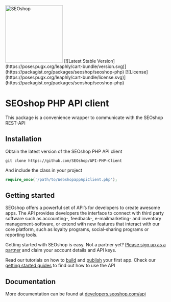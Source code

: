 <img src="https://scontent-a-ams.xx.fbcdn.net/hphotos-xap1/v/t1.0-9/10443424_727097724014585_7578043792323712477_n.png?oh=0fff58db1e59b01f6a7aee61ee5b95f7&oe=54991860" width="180" height="180" alt="SEOshop" />
[![Latest Stable Version](https://poser.pugx.org/leaphly/cart-bundle/version.svg)](https://packagist.org/packages/seoshop/seoshop-php)
[![License](https://poser.pugx.org/leaphly/cart-bundle/license.svg)](https://packagist.org/packages/seoshop/seoshop-php)

# SEOshop PHP API client
This package is a convenience wrapper to communicate with the SEOshop REST-API

## Installation
Obtain the latest version of the SEOshop PHP API client
```
git clone https://github.com/SEOshop/API-PHP-Client
```

And include the class in your project
```php
require_once('/path/to/WebshopappApiClient.php');
```

## Getting started
SEOshop offers a powerful set of API’s for developers to create awesome apps. The API provides developers the interface to connect with third party software such as accounting-, feedback-, e-mailmarketing- and inventory management-software, or extend with new features that interact with our core platform, such as loyalty programs, social-sharing programs or reporting tools.

Getting started with SEOshop is easy. Not a partner yet? [Please sign up as a partner](http://www.getseoshop.com/partners/partner-signup/) and claim your account details and API keys.

Read our tutorials on how to [build](http://developers.seoshop.com/api/tutorials/build-an-app) and [publish](http://developers.seoshop.com/api/tutorials/publish-an-app) your first app. Check our [getting started guides](http://developers.seoshop.com/api/getting-started) to find out how to use the API

## Documentation
More documentation can be found at [developers.seoshop.com/api](http://developers.seoshop.com/api)